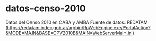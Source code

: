 # datos-censo-2010
Datos del Censo 2010 en CABA y AMBA
Fuente de datos: REDATAM (https://redatam.indec.gob.ar/argbin/RpWebEngine.exe/PortalAction?&MODE=MAIN&BASE=CPV2010B&MAIN=WebServerMain.inl)
